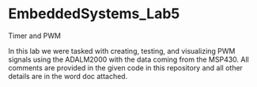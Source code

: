 # EmbeddedSystems_Lab5
Timer and PWM

In this lab we were tasked with creating, testing, and visualizing PWM signals using the ADALM2000 with the data coming from the MSP430. 
All comments are provided in the given code in this repository and all other details are in the word doc attached.
